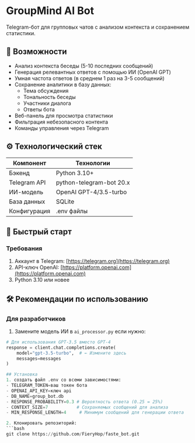 # GroupMind AI Bot

Telegram-бот для групповых чатов с анализом контекста и сохранением статистики.


## 🌟 Возможности
- Анализ контекста беседы (5-10 последних сообщений)
- Генерация релевантных ответов с помощью ИИ (OpenAI GPT)
- Умная частота ответов (в среднем 1 раз на 3-5 сообщений)
- Сохранение аналитики в базу данных:
  - Тема обсуждения
  - Тональность беседы
  - Участники диалога
  - Ответы бота
- Веб-панель для просмотра статистики
- Фильтрация небезопасного контента
- Команды управления через Telegram

## ⚙️ Технологический стек
| Компонент       | Технологии                              |
|-----------------|-----------------------------------------|
| Бэкенд         | Python 3.10+                            |
| Telegram API   | python-telegram-bot 20.x                |
| ИИ-модель      | OpenAI GPT-4/3.5-turbo                  |
| База данных    | SQLite      |
| Конфигурация   | .env файлы                              |

## 🚀 Быстрый старт

### Требования
1. Аккаунт в Telegram: [https://telegram.org](https://telegram.org)
2. API-ключ OpenAI: [https://platform.openai.com](https://platform.openai.com)
3. Python 3.10 или новее

## 🛠 Рекомендации по использованию

### Для разработчиков
1. Замените модель ИИ в `ai_processor.py` если нужно:
```python
# Для использования GPT-3.5 вместо GPT-4
response = client.chat.completions.create(
    model="gpt-3.5-turbo",  # ← Измените здесь
    messages=messages
)

## Установка
1. создать файл .env со всеми зависимостями:
- TELEGRAM_TOKEN=ваш токен бота
- OPENAI_API_KEY=ключ api
- DB_NAME=group_bot.db
- RESPONSE_PROBABILITY=0.3 # Вероятность ответа (0.25 = 25%)
- CONTEXT_SIZE=7           # Сохраняемых сообщений для анализа
- MIN_RESPONSE_LENGTH=4     # Минимум сообщений для генерации ответа

2. Клонировать репозиторий:
```bash
git clone https://github.com/FieryHop/faste_bot.git



